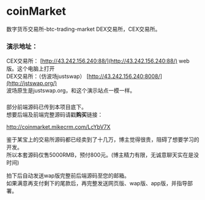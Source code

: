 # coinMarket
数字货币交易所-btc-trading-market
DEX交易所，CEX交易所。

### 演示地址：
CEX交易所：
[http://43.242.156.240:88/](http://43.242.156.240:88/) web版。这个电脑上打开  
DEX交易所：（仿波场justswap）
[http://43.242.156.240:8008/](http://jstswap.org/)    
波场原生是justswap.org，和这个演示站点一模一样。    

###  
部分前端源码已传到本项目底下。  
想要后端及前端完整源码请戳<b>购买</b>链接：  

http://coinmarket.mikecrm.com/LcYbV7X  
    
鉴于某宝上的交易所源码都已经卖到了十几万，博主觉得很贵，阻碍了想要学习的开发。  
所以本套源码仅售5000RMB，预付800元。(博主精力有限，无诚意聊天实在是没时间)  

拍下后自动发送wap版完整前后端源码至您的邮箱。  
如果满意再支付剩下的尾款后，再完整发送网页版、wap版、app版，并指导部署。  

